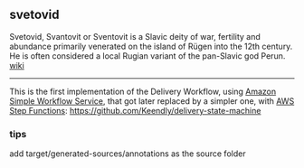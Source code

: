 ## svetovid
Svetovid, Svantovit or Sventovit is a Slavic deity of war, fertility and abundance primarily venerated on the island of Rügen into the 12th century. He is often considered a local Rugian variant of the pan-Slavic god Perun. [wiki](https://en.wikipedia.org/wiki/Svetovid)

___

This is the first implementation of the Delivery Workflow, using [Amazon Simple Workflow Service](https://aws.amazon.com/swf/), that got later replaced by a simpler one, with [AWS Step Functions](https://aws.amazon.com/step-functions/): https://github.com/Keendly/delivery-state-machine

### tips
add target/generated-sources/annotations as the source folder

